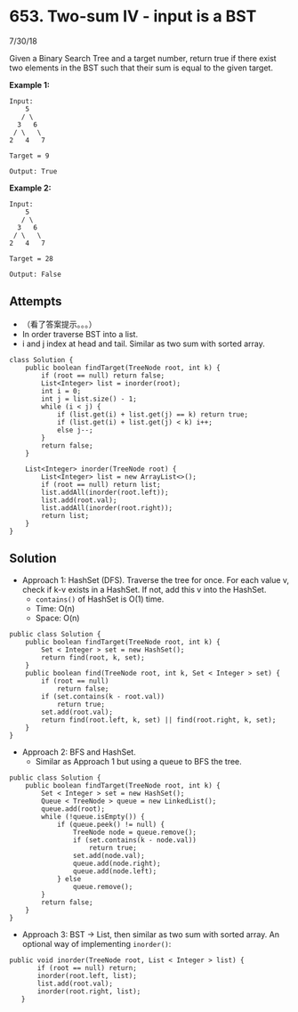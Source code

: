 # 653. Two-sum IV - input is a BST
7/30/18

Given a Binary Search Tree and a target number, return true if there exist two elements in the BST such that their sum is equal to the given target.

**Example 1:**
```
Input:
    5
   / \
  3   6
 / \   \
2   4   7

Target = 9

Output: True
```
**Example 2:**
```
Input:
    5
   / \
  3   6
 / \   \
2   4   7

Target = 28

Output: False
```
## Attempts
* （看了答案提示。。。）
* In order traverse BST into a list.
* i and j index at head and tail. Similar as two sum with sorted array.
```
class Solution {
    public boolean findTarget(TreeNode root, int k) {
        if (root == null) return false;
        List<Integer> list = inorder(root);
        int i = 0;
        int j = list.size() - 1;
        while (i < j) {
            if (list.get(i) + list.get(j) == k) return true;
            if (list.get(i) + list.get(j) < k) i++;
            else j--;
        }
        return false;
    }

    List<Integer> inorder(TreeNode root) {
        List<Integer> list = new ArrayList<>();
        if (root == null) return list;
        list.addAll(inorder(root.left));
        list.add(root.val);
        list.addAll(inorder(root.right));
        return list;
    }
}
```

## Solution
* Approach 1: HashSet (DFS). Traverse the tree for once. For each value v, check if k-v exists in a HashSet. If not, add this v into the HashSet.
  - ```contains()``` of HashSet is O(1) time.
  - Time: O(n)
  - Space: O(n)
```
public class Solution {
    public boolean findTarget(TreeNode root, int k) {
        Set < Integer > set = new HashSet();
        return find(root, k, set);
    }
    public boolean find(TreeNode root, int k, Set < Integer > set) {
        if (root == null)
            return false;
        if (set.contains(k - root.val))
            return true;
        set.add(root.val);
        return find(root.left, k, set) || find(root.right, k, set);
    }
}
```
* Approach 2: BFS and HashSet.
  - Similar as Approach 1 but using a queue to BFS the tree.
```
public class Solution {
    public boolean findTarget(TreeNode root, int k) {
        Set < Integer > set = new HashSet();
        Queue < TreeNode > queue = new LinkedList();
        queue.add(root);
        while (!queue.isEmpty()) {
            if (queue.peek() != null) {
                TreeNode node = queue.remove();
                if (set.contains(k - node.val))
                    return true;
                set.add(node.val);
                queue.add(node.right);
                queue.add(node.left);
            } else
                queue.remove();
        }
        return false;
    }
}
```
* Approach 3: BST -> List, then similar as two sum with sorted array.
An optional way of implementing ```inorder()```:
```
public void inorder(TreeNode root, List < Integer > list) {
       if (root == null) return;
       inorder(root.left, list);
       list.add(root.val);
       inorder(root.right, list);
   }
```   
